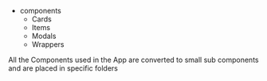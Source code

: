 - components
    - Cards
    - Items
    - Modals
    - Wrappers 

All the Components used in the App are converted to small sub components and are placed in specific folders
